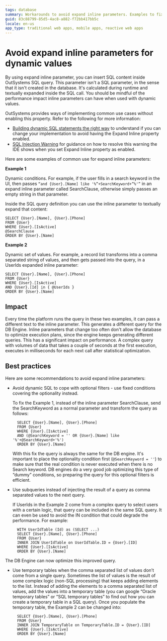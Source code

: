 ```yaml
---
tags: database
summary: Workarounds to avoid expand inline parameters. Examples to fix expressions with potential negative impact on performance.
guid: 83c88799-85d5-4ac8-a882-f72bb417bb5c
locale: en-us
app_type: traditional web apps, mobile apps, reactive web apps
---
```


# Avoid expand inline parameters for dynamic values

By using expand inline parameter, you can insert SQL content inside OutSystems SQL query. This parameter isn't a SQL parameter, in the sense that it isn't created in the database. It's calculated during runtime and textually expanded inside the SQL call. You should be mindful of the performance impact inline parameters can have when used with dynamic values.

<div class="warning" markdown="1">

OutSystems provides ways of implementing common use cases without enabling this property. Refer to the following for more information:

* [Building dynamic SQL statements the right way](../../development/build-dynamic-sql/build-dynamic-sql-statements.md) to understand if you can change your implementation to avoid having the Expand Inline property enabled.
* [SQL Injection Warning](https://success.outsystems.com/Documentation/11/Reference/Errors_and_Warnings/Warnings/SQL_Injection_Warning) for guidance on how to resolve this warning the IDE shows when you set Expand Inline property as enabled.

</div>

Here are some examples of common use for expand inline parameters:

**Example 1**

Dynamic conditions. For example, if the user fills in a search keyword in the UI, then passes `“and {User}.[Name] like '%”+SearchKeyword+”%'”` in an expand inline parameter called SearchClause, otherwise simply passes an empty string in that parameter.  
  
Inside the SQL query definition you can use the inline parameter to textually expand that content:  
  
    SELECT {User}.[Name], {User}.[Phone]  
    FROM {User}  
    WHERE {User}.[IsActive]  
    @SearchClause  
    ORDER BY {User}.[Name]

**Example 2**

Dynamic set of values. For example, a record list transforms into a comma separated string of values, and then gets passed into the query, in a UserIds expanded inline parameter:  
  
    SELECT {User}.[Name], {User}.[Phone]  
    FROM {User}  
    WHERE {User}.[IsActive]  
    AND {User}.[Id] in { @UserIds }  
    ORDER BY {User}.[Name]

## Impact

Every time the platform runs the query in these two examples, it can pass a different text to the inline parameter. This generates a different query for the DB Engine. Inline parameters that change too often don't allow the database to optimize execution plans, since the engine keeps generating different queries. This has a significant impact on performance. A complex query with volumes of data that takes a couple of seconds at the first execution, executes in milliseconds for each next call after statistical optimization.

## Best practices

Here are some recommendations to avoid expand inline parameters:

* Avoid dynamic SQL to cope with optional filters - use fixed conditions covering the optionality instead.

    To fix the Example 1, instead of the inline parameter SearchClause, send the SearchKeyword as a normal parameter and transform the query as follows:  
  
        SELECT {User}.[Name], {User}.[Phone]  
        FROM {User}  
        WHERE {User}.[IsActive]  
        AND (@SearchKeyword = '' OR {User}.[Name] like '%'+@SearchKeyword+'%')  
        ORDER BY {User}.[Name]  
  
    With this fix the query is always the same for the DB engine. It's important to place the optionality condition first (`@SearchKeyword = ''`) to make sure that the real condition is never executed when there is no Search keyword. DB engines do a very good job optimizing this type of “dummy” conditions, so preparing the query for this optional filters is efficient.

* Use subqueries instead of injecting the result of a query as comma separated values to the next query.

    If UserIds in the Example 2 come from a complex query to select users with a certain logic, that query can be included in the same SQL query. It can even be used to avoid the IN condition that could degrade the performance. For example:  
  
        WITH UserIdTable (Id) as (SELECT ...)  
        SELECT {User}.[Name], {User}.[Phone]  
        FROM {User}  
        INNER JOIN UserIdTable on UserIdTable.ID = {User}.[ID]  
        WHERE {User}.[IsActive]  
        ORDER BY {User}.[Name]  
  
The DB Engine can now optimize this improved query.

* Use temporary tables when the comma separated list of values don’t come from a single query. Sometimes the list of values is the result of some complex logic (non-SQL processing) that keeps adding elements to the list. Instead of adding the elements to a comma separated list of values, add the values into a temporary table (you can google “Oracle temporary tables” or “SQL temporary tables” to find out how you can create a temporary table in a SQL query). Once you populate the temporary table, the Example 2 can be changed into:

        SELECT {User}.[Name], {User}.[Phone]  
        FROM {User}  
        INNER JOIN TemporaryTable on TemporaryTable.ID = {User}.[ID]  
        WHERE {User}.[IsActive]  
        ORDER BY {User}.[Name]
